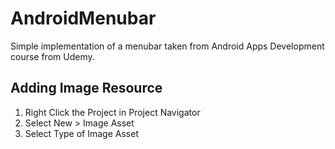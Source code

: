 # AndroidMenubar

Simple implementation of a menubar taken from Android Apps Development course from Udemy.

## Adding Image Resource
1. Right Click the Project in Project Navigator
2. Select New > Image Asset
3. Select Type of Image Asset
